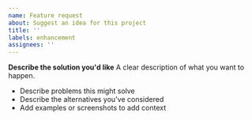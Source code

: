```yaml
---
name: Feature request
about: Suggest an idea for this project
title: ''
labels: enhancement
assignees: ''
---
```


**Describe the solution you'd like**
A clear description of what you want to happen.

* Describe problems this might solve
* Describe the alternatives you've considered
* Add examples or screenshots to add context
